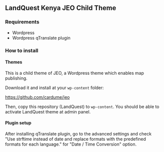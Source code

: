 

## LandQuest Kenya JEO Child Theme

### Requirements

* Wordpress
* Wordpress qTranslate plugin 


### How to install

#### Themes

This is a child theme of JEO, a Wordpress theme which enables map publishing. 

Download it and install at your `wp-content` folder:

https://github.com/cardume/jeo

Then, copy this repository (LandQuest) to `wp-content`. You should be able to activate LandQuest theme at admin panel.

#### Plugin setup

After installing qTranslate plugin, go to the advanced settings and check "Use strftime instead of date and replace formats with the predefined formats for each language." for "Date / Time Conversion" option.